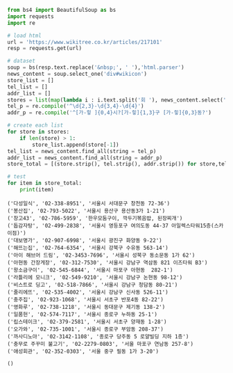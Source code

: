 ```python
from bs4 import BeautifulSoup as bs
import requests
import re
```


```python
# load html
url = 'https://www.wikitree.co.kr/articles/217101'
resp = requests.get(url)

# dataset
soup = bs(resp.text.replace('&nbsp;', ' '),'html.parser')
news_content = soup.select_one('div#wikicon')
store_list = []
tel_list = []
addr_list = []
stores = list(map(lambda i : i.text.split('회 '), news_content.select('strong')))
tel_p = re.compile('^\d{2,3}-\d{3,4}-\d{4}')
addr_p = re.compile('^[가-힣 ]{0,4}시?[가-힣]{1,3}구 [가-힣]{0,3}동?')

# create each list
for store in stores:
    if len(store) > 1:
        store_list.append(store[-1])
tel_list = news_content.find_all(string = tel_p)
addr_list = news_content.find_all(string = addr_p)
store_total = [(store.strip(), tel.strip(), addr.strip()) for store,tel,addr in zip(store_list, tel_list, addr_list)]

# test 
for item in store_total:
    print(item)
```

    ('다성일식', '02-338-8951', '서울시 서대문구 창천동 72-36')
    ('봉산집', '02-793-5022', '서울시 용산구 용산동3가 1-21')
    ('창고43', '02-786-5959', '한우모둠구이, 깍두기볶음밥, 된장찌개')
    ('돕감자탕', '02-499-2838', '서울시 영등포구 여의도동 44-37 아일렉스타워15층(스카이점)')
    ('대보명가', '02-907-6998', '서울시 광진구 화양동 9-22')
    ('해뜨는집', '02-764-6354', '서울시 강북구 수유동 563-14')
    ('아이 해브어 드림', '02-3453-7696', '서울시 성북구 동소문동 1가 62')
    ('아현동 간장게장', '02-312-7530', '서울시 강남구 역삼동 821 이즈타워 B3')
    ('왕소금구이', '02-545-6844', '서울시 마포구 아현동  282-1')
    ('라틀리에 모니크', '02-549-9210', '서울시 강남구 논현동 98-12')
    ('비스트로 딩고', '02-518-7866', '서울시 강남구 청담동 80-21')
    ('줄리에뜨', '02-535-4002', '서울시 강남구 신사동 526-11')
    ('충주집', '02-923-1068', '서울시 서초구 반포4동 82-22')
    ('영화루', '02-738-1218', '서울시 동대문구 제기동 138-2')
    ('일품헌', '02-574-7117', '서울시 종로구 누하동 25-1')
    ('립스테이크', '02-379-2581', '서울시 서초구 양재동 1-28')
    ('오가와', '02-735-1001', '서울시 종로구 부암동 208-37')
    ('까사디노아', '02-3142-1108', '종로구 당주동 5 로얄빌딩 지하 1층')
    ('충무로 주꾸미 불고기', '02-2279-0803', '서울 마포구 연남동 257-8')
    ('애성회관', '02-352-0303', '서울 중구 필동 1가 3-20')
    


```python
()
```
